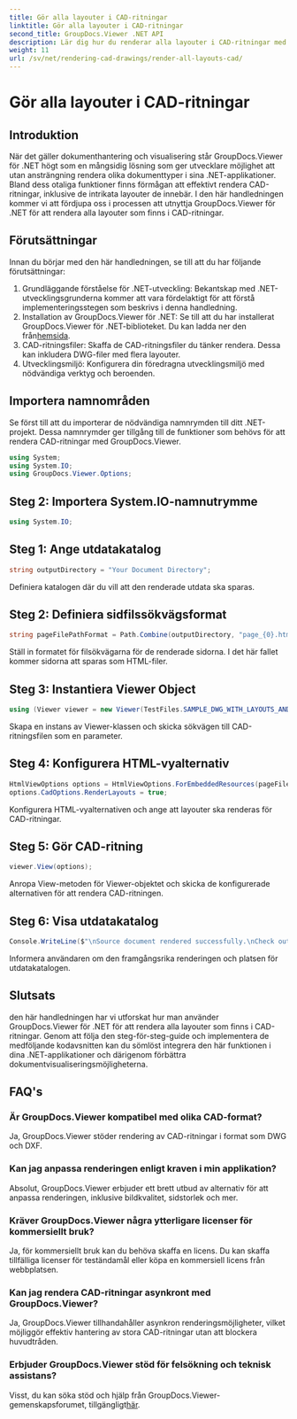```yaml
---
title: Gör alla layouter i CAD-ritningar
linktitle: Gör alla layouter i CAD-ritningar
second_title: GroupDocs.Viewer .NET API
description: Lär dig hur du renderar alla layouter i CAD-ritningar med GroupDocs.Viewer för .NET. Följ vår omfattande handledning för sömlös integration.
weight: 11
url: /sv/net/rendering-cad-drawings/render-all-layouts-cad/
---
```


# Gör alla layouter i CAD-ritningar

## Introduktion
När det gäller dokumenthantering och visualisering står GroupDocs.Viewer för .NET högt som en mångsidig lösning som ger utvecklare möjlighet att utan ansträngning rendera olika dokumenttyper i sina .NET-applikationer. Bland dess otaliga funktioner finns förmågan att effektivt rendera CAD-ritningar, inklusive de intrikata layouter de innebär. I den här handledningen kommer vi att fördjupa oss i processen att utnyttja GroupDocs.Viewer för .NET för att rendera alla layouter som finns i CAD-ritningar. 
## Förutsättningar
Innan du börjar med den här handledningen, se till att du har följande förutsättningar:
1. Grundläggande förståelse för .NET-utveckling: Bekantskap med .NET-utvecklingsgrunderna kommer att vara fördelaktigt för att förstå implementeringsstegen som beskrivs i denna handledning.
2.  Installation av GroupDocs.Viewer för .NET: Se till att du har installerat GroupDocs.Viewer för .NET-biblioteket. Du kan ladda ner den från[hemsida](https://releases.groupdocs.com/viewer/net/).
3. CAD-ritningsfiler: Skaffa de CAD-ritningsfiler du tänker rendera. Dessa kan inkludera DWG-filer med flera layouter.
4. Utvecklingsmiljö: Konfigurera din föredragna utvecklingsmiljö med nödvändiga verktyg och beroenden.

## Importera namnområden
Se först till att du importerar de nödvändiga namnrymden till ditt .NET-projekt. Dessa namnrymder ger tillgång till de funktioner som behövs för att rendera CAD-ritningar med GroupDocs.Viewer.

```csharp
using System;
using System.IO;
using GroupDocs.Viewer.Options;
```
## Steg 2: Importera System.IO-namnutrymme
```csharp
using System.IO;
```
## Steg 1: Ange utdatakatalog
```csharp
string outputDirectory = "Your Document Directory";
```
Definiera katalogen där du vill att den renderade utdata ska sparas.
## Steg 2: Definiera sidfilssökvägsformat
```csharp
string pageFilePathFormat = Path.Combine(outputDirectory, "page_{0}.html");
```
Ställ in formatet för filsökvägarna för de renderade sidorna. I det här fallet kommer sidorna att sparas som HTML-filer.
## Steg 3: Instantiera Viewer Object
```csharp
using (Viewer viewer = new Viewer(TestFiles.SAMPLE_DWG_WITH_LAYOUTS_AND_LAYERS))
```
Skapa en instans av Viewer-klassen och skicka sökvägen till CAD-ritningsfilen som en parameter.
## Steg 4: Konfigurera HTML-vyalternativ
```csharp
HtmlViewOptions options = HtmlViewOptions.ForEmbeddedResources(pageFilePathFormat);
options.CadOptions.RenderLayouts = true;
```
Konfigurera HTML-vyalternativen och ange att layouter ska renderas för CAD-ritningar.
## Steg 5: Gör CAD-ritning
```csharp
viewer.View(options);
```
Anropa View-metoden för Viewer-objektet och skicka de konfigurerade alternativen för att rendera CAD-ritningen.
## Steg 6: Visa utdatakatalog
```csharp
Console.WriteLine($"\nSource document rendered successfully.\nCheck output in {outputDirectory}.");
```
Informera användaren om den framgångsrika renderingen och platsen för utdatakatalogen.

## Slutsats
den här handledningen har vi utforskat hur man använder GroupDocs.Viewer för .NET för att rendera alla layouter som finns i CAD-ritningar. Genom att följa den steg-för-steg-guide och implementera de medföljande kodavsnitten kan du sömlöst integrera den här funktionen i dina .NET-applikationer och därigenom förbättra dokumentvisualiseringsmöjligheterna.
## FAQ's
### Är GroupDocs.Viewer kompatibel med olika CAD-format?
Ja, GroupDocs.Viewer stöder rendering av CAD-ritningar i format som DWG och DXF.
### Kan jag anpassa renderingen enligt kraven i min applikation?
Absolut, GroupDocs.Viewer erbjuder ett brett utbud av alternativ för att anpassa renderingen, inklusive bildkvalitet, sidstorlek och mer.
### Kräver GroupDocs.Viewer några ytterligare licenser för kommersiellt bruk?
Ja, för kommersiellt bruk kan du behöva skaffa en licens. Du kan skaffa tillfälliga licenser för teständamål eller köpa en kommersiell licens från webbplatsen.
### Kan jag rendera CAD-ritningar asynkront med GroupDocs.Viewer?
Ja, GroupDocs.Viewer tillhandahåller asynkron renderingsmöjligheter, vilket möjliggör effektiv hantering av stora CAD-ritningar utan att blockera huvudtråden.
### Erbjuder GroupDocs.Viewer stöd för felsökning och teknisk assistans?
 Visst, du kan söka stöd och hjälp från GroupDocs.Viewer-gemenskapsforumet, tillgängligt[här](https://forum.groupdocs.com/c/viewer/9).